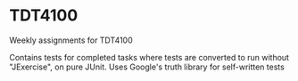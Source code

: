 # TDT4100

Weekly assignments for TDT4100

Contains tests for completed tasks where tests are converted to run without "JExercise", on pure JUnit. Uses Google's truth library for self-written tests
